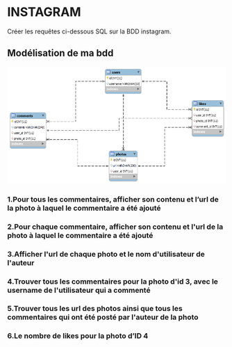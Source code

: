 # INSTAGRAM

Créer les requêtes ci-dessous SQL sur la BDD instagram.

## Modélisation de ma bdd

![Modèle de la BDD](modele.png)

### 1.Pour tous les commentaires, afficher son contenu et l’url de la photo à laquel le commentaire a été ajouté

### 2.Pour chaque commentaire, afficher son contenu et l'url de la photo à laquel le commentaire a été ajouté

### 3.Afficher l'url de chaque photo et le nom d'utilisateur de l'auteur

### 4.Trouver tous les commentaires pour la photo d'id 3, avec le username de l'utilisateur qui a commenté

### 5.Trouver tous les url des photos ainsi que tous les commentaires qui ont été posté par l'auteur de la photo

### 6.Le nombre de likes pour la photo d’ID 4